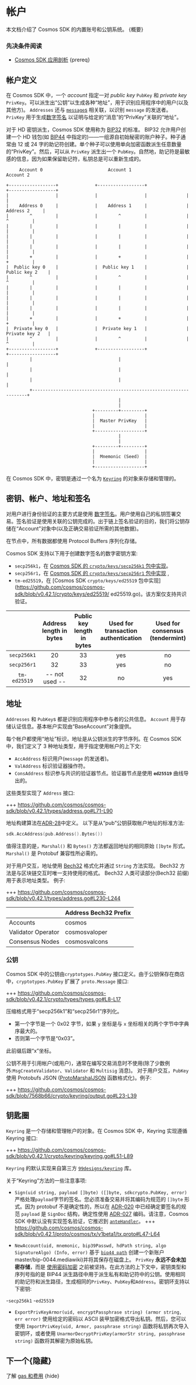 <!--
order: 4
-->

# 帐户

本文档介绍了 Cosmos SDK 的内置账号和公钥系统。 {概要}

### 先决条件阅读

- [Cosmos SDK 应用剖析](./app-anatomy.md) {prereq}

## 帐户定义

在 Cosmos SDK 中，一个 _account_ 指定一对 _public key_ `PubKey` 和 _private key_ `PrivKey`。可以派生出“公钥”以生成各种“地址”，用于识别应用程序中的用户(以及其他方)。 `Addresses` 还与 [`message`s](../building-modules/messages-and-queries.md#messages) 相关联，以识别 `message` 的发送者。 `PrivKey` 用于生成[数字签名](#signatures) 以证明与给定的“消息”的“PrivKey”关联的“地址”。

对于 HD 密钥派生，Cosmos SDK 使用称为 [BIP32](https://github.com/bitcoin/bips/blob/master/bip-0032.mediawiki) 的标准。 BIP32 允许用户创建一个 HD 钱包(如 [BIP44](https://github.com/bitcoin/bips/blob/master/bip-0044.mediawiki) 中指定的)——一组源自初始秘密的账户种子。种子通常由 12 或 24 字的助记符创建。单个种子可以使用单向加密函数派生任意数量的“PrivKey”。然后，可以从 `PrivKey` 派生出一个 `PubKey`。自然地，助记符是最敏感的信息，因为如果保留助记符，私钥总是可以重新生成的。 
```
     Account 0                         Account 1                         Account 2

+------------------+              +------------------+               +------------------+
|                  |              |                  |               |                  |
|    Address 0     |              |    Address 1     |               |    Address 2     |
|        ^         |              |        ^         |               |        ^         |
|        |         |              |        |         |               |        |         |
|        |         |              |        |         |               |        |         |
|        |         |              |        |         |               |        |         |
|        +         |              |        +         |               |        +         |
|  Public key 0    |              |  Public key 1    |               |  Public key 2    |
|        ^         |              |        ^         |               |        ^         |
|        |         |              |        |         |               |        |         |
|        |         |              |        |         |               |        |         |
|        |         |              |        |         |               |        |         |
|        +         |              |        +         |               |        +         |
|  Private key 0   |              |  Private key 1   |               |  Private key 2   |
|        ^         |              |        ^         |               |        ^         |
+------------------+              +------------------+               +------------------+
         |                                 |                                  |
         |                                 |                                  |
         |                                 |                                  |
         +--------------------------------------------------------------------+
                                           |
                                           |
                                 +---------+---------+
                                 |                   |
                                 |  Master PrivKey   |
                                 |                   |
                                 +-------------------+
                                           |
                                           |
                                 +---------+---------+
                                 |                   |
                                 |  Mnemonic (Seed)  |
                                 |                   |
                                 +-------------------+
```

在 Cosmos SDK 中，密钥是通过一个名为 [`Keyring`](#keyring) 的对象来存储和管理的。

## 密钥、帐户、地址和签名

对用户进行身份验证的主要方式是使用 [数字签名](https://en.wikipedia.org/wiki/Digital_signature)。用户使用自己的私钥签署交易。签名验证是使用关联的公钥完成的。出于链上签名验证的目的，我们将公钥存储在“Account”对象中(以及正确交易验证所需的其他数据)。

在节点中，所有数据都使用 Protocol Buffers 序列化存储。

Cosmos SDK 支持以下用于创建数字签名的数字密钥方案:

- `secp256k1`，在 [Cosmos SDK 的 `crypto/keys/secp256k1` 包中实现](https://github.com/cosmos/cosmos-sdk/blob/v0.42.1/crypto/keys/secp256k1/secp256k1。去)。
- `secp256r1`，在 [Cosmos SDK 的 `crypto/keys/secp256r1` 包中实现](https://github.com/cosmos/cosmos-sdk/blob/master/crypto/keys/secp256r1/pubkey.go) ,
- `tm-ed25519`，在 [Cosmos SDK `crypto/keys/ed25519` 包中实现](https://github.com/cosmos/cosmos-sdk/blob/v0.42.1/crypto/keys/ed25519/ ed25519.go)。该方案仅支持共识验证。 

|              | Address length in bytes | Public key length in bytes | Used for transaction authentication | Used for consensus (tendermint) |
|:------------:|:-----------------------:|:--------------------------:|:-----------------------------------:|:-------------------------------:|
| `secp256k1`  | 20                      |                         33 | yes                                 | no                              |
| `secp256r1`  | 32                      |                         33 | yes                                 | no                              |
| `tm-ed25519` | -- not used --          |                         32 | no                                  | yes                             |

## 地址

`Addresses` 和 `PubKey`s 都是识别应用程序中参与者的公共信息。 `Account` 用于存储认证信息。基本帐户实现由“BaseAccount”对象提供。

每个帐户都使用“地址”标识，地址是从公钥派生的字节序列。在 Cosmos SDK 中，我们定义了 3 种地址类型，用于指定使用帐户的上下文:

- `AccAddress` 标识用户(`message` 的发送者)。
- `ValAddress` 标识验证器操作符。
- `ConsAddress` 标识参与共识的验证器节点。验证器节点是使用 **`ed25519`** 曲线导出的。

这些类型实现了 `Address` 接口:

+++ https://github.com/cosmos/cosmos-sdk/blob/v0.42.1/types/address.go#L71-L90

地址构建算法在[ADR-28](https://github.com/cosmos/cosmos-sdk/blob/master/docs/architecture/adr-028-public-key-addresses.md)中定义。
以下是从“pub”公钥获取帐户地址的标准方法: 

```go
sdk.AccAddress(pub.Address().Bytes())
```

值得注意的是，`Marshal()` 和 `Bytes()` 方法都返回地址的相同原始 `[]byte` 形式。 `Marshal()` 是 Protobuf 兼容性所必需的。

对于用户交互，地址使用 [Bech32](https://en.bitcoin.it/wiki/Bech32) 格式化并通过 `String` 方法实现。 Bech32 方法是与区块链交互时唯一支持使用的格式。 Bech32 人类可读部分(Bech32 前缀)用于表示地址类型。 例子: 

+++ https://github.com/cosmos/cosmos-sdk/blob/v0.42.1/types/address.go#L230-L244

|                    | Address Bech32 Prefix |
| ------------------ | --------------------- |
| Accounts           | cosmos                |
| Validator Operator | cosmosvaloper         |
| Consensus Nodes    | cosmosvalcons         |

### 公钥

Cosmos SDK 中的公钥由`cryptotypes.PubKey` 接口定义。由于公钥保存在商店中，`cryptotypes.PubKey` 扩展了 `proto.Message` 接口:

+++ https://github.com/cosmos/cosmos-sdk/blob/v0.42.1/crypto/types/types.go#L8-L17

压缩格式用于“secp256k1”和“secp256r1”序列化。

- 第一个字节是一个 0x02 字节，如果 `y` 坐标是与 `x` 坐标相关的两个字节中字典序最大的。
- 否则第一个字节是“0x03”。

此前缀后跟“x”坐标。

公钥不用于引用帐户(或用户)，通常在编写交易消息时不使用(除了少数例外:`MsgCreateValidator`、`Validator` 和 `Multisig` 消息)。
对于用户交互，`PubKey` 使用 Protobufs JSON ([ProtoMarshalJSON](https://github.com/cosmos/cosmos-sdk/blob/release/v0.42.x/codec/json.go#L12) 函数格式化)。例子:

+++ https://github.com/cosmos/cosmos-sdk/blob/7568b66/crypto/keyring/output.go#L23-L39

## 钥匙圈

`Keyring` 是一个存储和管理帐户的对象。在 Cosmos SDK 中，Keyring 实现遵循 Keyring 接口:

+++ https://github.com/cosmos/cosmos-sdk/blob/v0.42.1/crypto/keyring/keyring.go#L51-L89

`Keyring` 的默认实现来自第三方 [`99designs/keyring`](https://github.com/99designs/keyring) 库。

关于“Keyring”方法的一些注意事项:

- `Sign(uid string, payload []byte) ([]byte, sdkcrypto.PubKey, error)`严格处理`payload`字节的签名。您必须准备交易并将其编码为规范的 `[]byte` 形式。因为 protobuf 不是确定性的，所以在 [ADR-020](../architecture/adr-020-protobuf-transaction-encoding.md) 中已经确定要签名的规范 `payload` 是 `SignDoc` 结构，确定性使用 [ADR-027](adr-027-deterministic-protobuf-serialization.md) 编码。请注意，Cosmos SDK 中默认没有实现签名验证，它推迟到 [`anteHandler`](../core/baseapp.md#antehandler)。
  +++ https://github.com/cosmos/cosmos-sdk/blob/v0.42.1/proto/cosmos/tx/v1beta1/tx.proto#L47-L64

- `NewAccount(uid, mnemonic, bip39Passwd, hdPath string, algo SignatureAlgo) (Info, error)` 基于 [`bip44 path`](https://github.com/bitcoin/bips/blob/) 创建一个新账户master/bip-0044.mediawiki)并将其保存在磁盘上。 `PrivKey` **永远不会未加密存储**，而是 [使用密码加密](https://github.com/cosmos/cosmos-sdk/blob/v0.40.0-rc3/crypto/armor.go ) 之前被坚持。在此方法的上下文中，密钥类型和序列号指的是 BIP44 派生路径中用于派生私有和助记符中的公钥。使用相同的助记符和派生路径，生成相同的`PrivKey`、`PubKey`和`Address`。密钥环支持以下密钥:

-`secp256k1`
-`ed25519`

- `ExportPrivKeyArmor(uid, encryptPassphrase string) (armor string, err error)` 使用给定的密码以 ASCII 装甲加密格式导出私钥。然后，您可以使用 `ImportPrivKey(uid, Armor, passphrase string)` 函数将私钥再次导入密钥环，或者使用 `UnarmorDecryptPrivKey(armorStr string, passphrase string)` 函数将其解密为原始私钥。

## 下一个{隐藏}

了解 [gas 和费用](./gas-fees.md) {hide} 